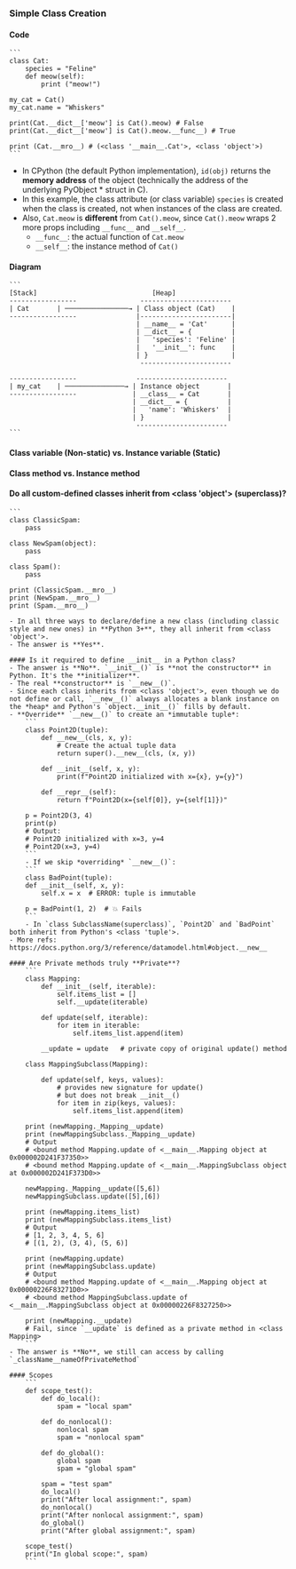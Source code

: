 
### Simple Class Creation

#### Code 
    ```
    class Cat:
        species = "Feline"
        def meow(self):
            print ("meow!")

    my_cat = Cat()
    my_cat.name = "Whiskers"

    print(Cat.__dict__['meow'] is Cat().meow) # False
    print(Cat.__dict__['meow'] is Cat().meow.__func__) # True

    print (Cat.__mro__) # (<class '__main__.Cat'>, <class 'object'>)
    ```
- In CPython (the default Python implementation), `id(obj)` returns the **memory address** of the object (technically the address of the underlying PyObject * struct in C).
- In this example, the class attribute (or class variable) `species` is created when the class is created, not when instances of the class are created.
- Also, `Cat.meow` is **different** from `Cat().meow`, since `Cat().meow` wraps 2 more props including `__func__` and `__self__`.
    - `__func__`: the actual function of `Cat.meow`
    - `__self__`: the instance method of `Cat()`

#### Diagram
    ```
    [Stack]                             [Heap]
    -----------------                -----------------------
    | Cat       | ────────────────→ | Class object (Cat)    |
    -----------------               |-----------------------|
                                    | __name__ = 'Cat'      |
                                    | __dict__ = {          |
                                    |   'species': 'Feline' |
                                    |   '__init__': func    |
                                    | }                     |
                                     -----------------------

    -----------------               -----------------------
    | my_cat    | ───────────────→ | Instance object       |
    -----------------              | __class__ = Cat       |
                                   | __dict__ = {          |
                                   |   'name': 'Whiskers'  |
                                   | }                     |
                                    -----------------------
    ```

#### Class variable (Non-static) vs. Instance variable (Static)

#### Class method vs. Instance method

#### Do all custom-defined classes inherit from <class 'object'> (superclass)?
    ```
    class ClassicSpam:
        pass

    class NewSpam(object):
        pass

    class Spam():
        pass

    print (ClassicSpam.__mro__)
    print (NewSpam.__mro__)
    print (Spam.__mro__)
```
- In all three ways to declare/define a new class (including classic style and new ones) in **Python 3+**, they all inherit from <class 'object'>.
- The answer is **Yes**.

#### Is it required to define __init__ in a Python class?
- The answer is **No**. `__init__()` is **not the constructor** in Python. It's the **initializer**.
- The real **constructor** is `__new__()`.
- Since each class inherits from <class 'object'>, even though we do not define or call, `__new__()` always allocates a blank instance on the *heap* and Python's `object.__init__()` fills by default.
- **Override** `__new__()` to create an *immutable tuple*:
    ```
    class Point2D(tuple):
        def __new__(cls, x, y):
            # Create the actual tuple data
            return super().__new__(cls, (x, y))

        def __init__(self, x, y):
            print(f"Point2D initialized with x={x}, y={y}")

        def __repr__(self):
            return f"Point2D(x={self[0]}, y={self[1]})"
    
    p = Point2D(3, 4)
    print(p)
    # Output:
    # Point2D initialized with x=3, y=4
    # Point2D(x=3, y=4)
    ```
    - If we skip *overriding* `__new__()`:
    ```
    class BadPoint(tuple):
    def __init__(self, x, y):
        self.x = x  # ERROR: tuple is immutable
    
    p = BadPoint(1, 2)  # 💥 Fails
    ```
    - In `class SubclassName(superclass)`, `Point2D` and `BadPoint` both inherit from Python's <class 'tuple'>.
- More refs: https://docs.python.org/3/reference/datamodel.html#object.__new__

#### Are Private methods truly **Private**?
    ```
    class Mapping:
        def __init__(self, iterable):
            self.items_list = []
            self.__update(iterable)

        def update(self, iterable):
            for item in iterable:
                self.items_list.append(item)

        __update = update   # private copy of original update() method

    class MappingSubclass(Mapping):

        def update(self, keys, values):
            # provides new signature for update()
            # but does not break __init__()
            for item in zip(keys, values):
                self.items_list.append(item)

    print (newMapping._Mapping__update)
    print (newMappingSubclass._Mapping__update)
    # Output
    # <bound method Mapping.update of <__main__.Mapping object at 0x000002D241F37350>>
    # <bound method Mapping.update of <__main__.MappingSubclass object at 0x000002D241F373D0>>

    newMapping._Mapping__update([5,6])
    newMappingSubclass.update([5],[6])

    print (newMapping.items_list)
    print (newMappingSubclass.items_list)
    # Output
    # [1, 2, 3, 4, 5, 6]
    # [(1, 2), (3, 4), (5, 6)]

    print (newMapping.update)
    print (newMappingSubclass.update)
    # Output
    # <bound method Mapping.update of <__main__.Mapping object at 0x00000226F83271D0>>
    # <bound method MappingSubclass.update of <__main__.MappingSubclass object at 0x00000226F8327250>>

    print (newMapping.__update)
    # Fail, since `__update` is defined as a private method in <class Mapping>
    ```
- The answer is **No**, we still can access by calling `_className__nameOfPrivateMethod`

#### Scopes
    ```
    def scope_test():
        def do_local():
            spam = "local spam"

        def do_nonlocal():
            nonlocal spam
            spam = "nonlocal spam"

        def do_global():
            global spam
            spam = "global spam"

        spam = "test spam"
        do_local()
        print("After local assignment:", spam)
        do_nonlocal()
        print("After nonlocal assignment:", spam)
        do_global()
        print("After global assignment:", spam)

    scope_test()
    print("In global scope:", spam)
    ```
